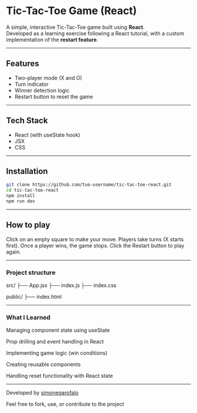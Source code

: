 # Tic-Tac-Toe Game (React)

A simple, interactive Tic-Tac-Toe game built using **React**.  
Developed as a learning exercise following a React tutorial, with a custom implementation of the **restart feature**.

---

## Features

- Two-player mode (X and O)
- Turn indicator
- Winner detection logic
- Restart button to reset the game

---

## Tech Stack

- React (with useState hook)
- JSX
- CSS

---

## Installation

```bash
git clone https://github.com/tuo-username/tic-tac-toe-react.git
cd tic-tac-toe-react
npm install
npm run dev
```

---

## How to play

Click on an empty square to make your move.
Players take turns (X starts first).
Once a player wins, the game stops.
Click the Restart button to play again.

---

### Project structure

src/
├── App.jsx
├── index.js
├── index.css

public/
├── index.html


---

### What I Learned

Managing component state using useState

Prop drilling and event handling in React

Implementing game logic (win conditions)

Creating reusable components

Handling reset functionality with React state

---

Developed by <a href="https://github.com/simonegarofalo">simonegarofalo</a>

Feel free to fork, use, or contribute to the project
